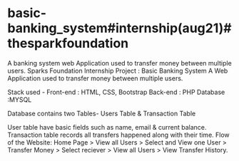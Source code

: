 # basic-banking_system#internship(aug21)#thesparkfoundation
A banking system web Application used to transfer money between multiple users.
Sparks Foundation Internship Project : Basic Banking System
A Web Application used to transfer money between multiple users.

Stack used - Front-end : HTML, CSS, Bootstrap Back-end : PHP Database :MYSQL

Database contains two Tables- Users Table & Transaction Table

User table have basic fields such as name, email & current balance.
Transaction table records all transfers happened along with their time.
Flow of the Website: Home Page > View all Users > Select and View one User > Transfer Money > Select reciever > View all Users > View Transfer History.
